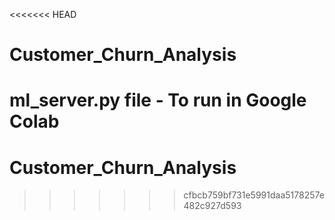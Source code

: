 <<<<<<< HEAD
# Customer_Churn_Analysis
ml_server.py file  - To run in Google Colab
=======
# Customer_Churn_Analysis
>>>>>>> cfbcb759bf731e5991daa5178257e482c927d593
